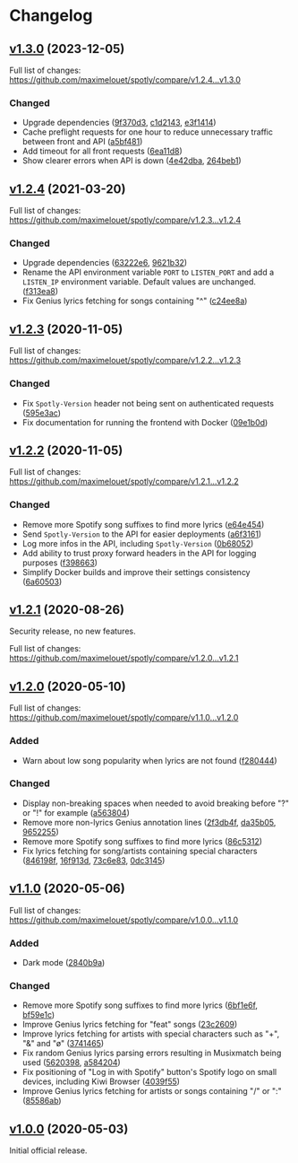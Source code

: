 # Changelog

## [v1.3.0](https://github.com/maximelouet/spotly/tree/v1.3.0) (2023-12-05)

Full list of changes: https://github.com/maximelouet/spotly/compare/v1.2.4...v1.3.0

### Changed

- Upgrade dependencies
  ([9f370d3](https://github.com/maximelouet/spotly/commit/9f370d323a627c9ef76d1c10a007c5f863a3f437),
  [c1d2143](https://github.com/maximelouet/spotly/commit/c1d2143411a3baeabd3b1b5da06da0be8b2699c0),
  [e3f1414](https://github.com/maximelouet/spotly/commit/e3f14145272d8e1b8bab4827256b411820009e6c))
- Cache preflight requests for one hour to reduce unnecessary traffic between front and API ([a5bf481](https://github.com/maximelouet/spotly/commit/a5bf481e3dd9cbc96131b7b348eeaa249701f3b7))
- Add timeout for all front requests ([6ea11d8](https://github.com/maximelouet/spotly/commit/6ea11d862651a428a0356b571aac598f421d4181))
- Show clearer errors when API is down ([4e42dba](https://github.com/maximelouet/spotly/commit/4e42dbae0725976a64ceb1fbafdb7c7c41421bc6), [264beb1](https://github.com/maximelouet/spotly/commit/264beb127260cda6ba6ed451c08c4e94b1249261))

## [v1.2.4](https://github.com/maximelouet/spotly/tree/v1.2.4) (2021-03-20)

Full list of changes: https://github.com/maximelouet/spotly/compare/v1.2.3...v1.2.4

### Changed

- Upgrade dependencies
  ([63222e6](https://github.com/maximelouet/spotly/commit/63222e6c2a3c10c80344b49f58929fc62781c30a),
  [9621b32](https://github.com/maximelouet/spotly/commit/9621b324cb8229fa16cc4f315ec166a85a4b3448))
- Rename the API environment variable `PORT` to `LISTEN_PORT` and add a
  `LISTEN_IP` environment variable. Default values are unchanged.
  ([f313ea8](https://github.com/maximelouet/spotly/commit/f313ea8ba905a356460cef7b64cbcdd550fb04c5))
- Fix Genius lyrics fetching for songs containing "^"
  ([c24ee8a](https://github.com/maximelouet/spotly/commit/c24ee8ada63c239304299d469b8398dde16082b9))

## [v1.2.3](https://github.com/maximelouet/spotly/tree/v1.2.3) (2020-11-05)

Full list of changes: https://github.com/maximelouet/spotly/compare/v1.2.2...v1.2.3

### Changed

- Fix `Spotly-Version` header not being sent on authenticated requests
  ([595e3ac](https://github.com/maximelouet/spotly/commit/595e3ac979072477735ae933f798a86629bb5540))
- Fix documentation for running the frontend with Docker
  ([09e1b0d](https://github.com/maximelouet/spotly/commit/09e1b0d30b616fe5aea4d3eacc06e70ce35931ca))

## [v1.2.2](https://github.com/maximelouet/spotly/tree/v1.2.2) (2020-11-05)

Full list of changes: https://github.com/maximelouet/spotly/compare/v1.2.1...v1.2.2

### Changed

- Remove more Spotify song suffixes to find more lyrics
  ([e64e454](https://github.com/maximelouet/spotly/commit/e64e454828778606df46c94d903bf89dd90b3302))
- Send `Spotly-Version` to the API for easier deployments
  ([a6f3161](https://github.com/maximelouet/spotly/commit/a6f31619489cb6dc80e28708e48ffadbe9d445d0))
- Log more infos in the API, including `Spotly-Version`
  ([0b68052](https://github.com/maximelouet/spotly/commit/0b68052e5d37a2988d0401f85140333181ab481f))
- Add ability to trust proxy forward headers in the API for logging purposes
  ([f398663](https://github.com/maximelouet/spotly/commit/f398663b5ff4a2edba929bcf18c6c7805aa6b93f))
- Simplify Docker builds and improve their settings consistency
  ([6a60503](https://github.com/maximelouet/spotly/commit/6a60503b58e5cc86842692646779eb8fb76625b0))

## [v1.2.1](https://github.com/maximelouet/spotly/tree/v1.2.1) (2020-08-26)

Security release, no new features.

Full list of changes: https://github.com/maximelouet/spotly/compare/v1.2.0...v1.2.1

## [v1.2.0](https://github.com/maximelouet/spotly/tree/v1.2.0) (2020-05-10)

Full list of changes: https://github.com/maximelouet/spotly/compare/v1.1.0...v1.2.0

### Added

- Warn about low song popularity when lyrics are not found
  ([f280444](https://github.com/maximelouet/spotly/commit/f280444a46d77f73d2e49f1f6aa12369fe1106d1))

### Changed

- Display non-breaking spaces when needed to avoid breaking before "?" or "!"
  for example
  ([a563804](https://github.com/maximelouet/spotly/commit/a56380427a6453176c318f723bcb40e443ba9cfd))
- Remove more non-lyrics Genius annotation lines
  ([2f3db4f](https://github.com/maximelouet/spotly/commit/2f3db4f7d1ca5afa6cda990907c9e7d26283cd2a),
  [da35b05](https://github.com/maximelouet/spotly/commit/da35b057c673341b900796c89d0046fa56b61368),
  [9652255](https://github.com/maximelouet/spotly/commit/9652255182e3b855e11ecd81ca69eada4a3004b4))
- Remove more Spotify song suffixes to find more lyrics
  ([86c5312](https://github.com/maximelouet/spotly/commit/86c5312b348e01a5e31665d83b12146ed9f76800))
- Fix lyrics fetching for song/artists containing special characters
  ([846198f](https://github.com/maximelouet/spotly/commit/846198f4049281fe9feb3d112a5d0bcec315ff2f),
  [16f913d](https://github.com/maximelouet/spotly/commit/16f913d93e9cc9a4b230c9b321882702c58969d2),
  [73c6e83](https://github.com/maximelouet/spotly/commit/73c6e830d0318d4962e9af26d7640b9b2fede2d0),
  [0dc3145](https://github.com/maximelouet/spotly/commit/0dc31457f00f6ee13b003c3f4da01f3c31e87734))

## [v1.1.0](https://github.com/maximelouet/spotly/tree/v1.1.0) (2020-05-06)

Full list of changes: https://github.com/maximelouet/spotly/compare/v1.0.0...v1.1.0

### Added

- Dark mode ([2840b9a](https://github.com/maximelouet/spotly/commit/2840b9a161f25fe7e88ad8adb76ac5867604a302))

### Changed

- Remove more Spotify song suffixes to find more lyrics
  ([6bf1e6f](https://github.com/maximelouet/spotly/commit/6bf1e6f18e364df24674b420723afff93fc364a8),
  [bf59e1c](https://github.com/maximelouet/spotly/commit/bf59e1c86247b97f8662aadd25f685f56aebf733))
- Improve Genius lyrics fetching for "feat" songs
  ([23c2609](https://github.com/maximelouet/spotly/commit/23c26099d24380f3e4f470d20e84ce61dce95edc))
- Improve lyrics fetching for artists with special characters such as "+", "&"
  and "ø"
  ([3741465](https://github.com/maximelouet/spotly/commit/37414655629847343579ef9127b08075269d7f0b))
- Fix random Genius lyrics parsing errors resulting in Musixmatch being used
  ([5620398](https://github.com/maximelouet/spotly/commit/5620398e956a4da0535e8145eb34bcba821343bd),
  [a584204](https://github.com/maximelouet/spotly/commit/a584204f2670597d455787e17936f187227bb7e2))
- Fix positioning of "Log in with Spotify" button's Spotify logo on small
  devices, including Kiwi Browser
  ([4039f55](https://github.com/maximelouet/spotly/commit/4039f551b7814f11a48b0d360dc0d63e6dc35478))
- Improve Genius lyrics fetching for artists or songs containing "/" or ":"
  ([85586ab](https://github.com/maximelouet/spotly/commit/85586ab8a53a726a496b13b8bc44c0a286ad8d7d))

## [v1.0.0](https://github.com/maximelouet/spotly/tree/v1.0.0) (2020-05-03)

Initial official release.

